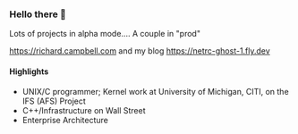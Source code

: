 ### Hello there 👋

Lots of projects in alpha mode.... A couple in "prod"

https://richard.campbell.com  and my blog  https://netrc-ghost-1.fly.dev

#### Highlights
* UNIX/C programmer;  Kernel work at University of Michigan, CITI, on the IFS (AFS) Project
* C++/Infrastructure on Wall Street
* Enterprise Architecture

<!--
**netrc/netrc** is a ✨ _special_ ✨ repository because its `README.md` (this file) appears on your GitHub profile.

Here are some ideas to get you started:

- 🔭 I’m currently working on ...
- 🌱 I’m currently learning ...
- 👯 I’m looking to collaborate on ...
- 🤔 I’m looking for help with ...
- 💬 Ask me about ...
- 📫 How to reach me: ...
- 😄 Pronouns: ...
- ⚡ Fun fact: ...
-->
